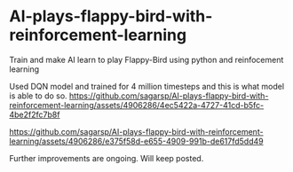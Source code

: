 # AI-plays-flappy-bird-with-reinforcement-learning
Train and make AI learn to play Flappy-Bird using python and reinfocement learning

Used DQN model and trained for 4 million timesteps and this is what model is able to do so.
https://github.com/sagarsp/AI-plays-flappy-bird-with-reinforcement-learning/assets/4906286/4ec5422a-4727-41cd-b5fc-4be2f2fc7b8f

https://github.com/sagarsp/AI-plays-flappy-bird-with-reinforcement-learning/assets/4906286/e375f58d-e655-4909-991b-de617fd5dd49

Further improvements are ongoing. Will keep posted.
